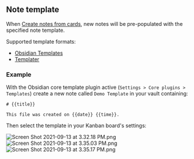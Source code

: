 ## Note template

When [Create notes from cards](../How%20do%20I/Create%20notes%20from%20cards.md), new notes will be pre-populated with the specified note template.

Supported template formats:

* [Obsidian Templates](https://help.obsidian.md/Plugins/Templates)
* [Templater](https://silentvoid13.github.io/Templater/)

### Example

With the Obsidian core template plugin active (`Settings > Core plugins > Templates`) create a new note called `Demo Template` in your vault containing:

````
# {{title}}

This file was created on {{date}} {{time}}.
````

Then select the template in your Kanban board's settings:

<img alt="Screen Shot 2021-09-13 at 3.32.18 PM.png" srcset="/obsidian-kanban/Assets/Screen%20Shot%202021-09-13%20at%203.32.18%20PM.png 2x">

<img alt="Screen Shot 2021-09-13 at 3.35.03 PM.png" srcset="/obsidian-kanban/Assets/Screen%20Shot%202021-09-13%20at%203.35.03%20PM.png 2x">

<img alt="Screen Shot 2021-09-13 at 3.35.17 PM.png" srcset="/obsidian-kanban/Assets/Screen%20Shot%202021-09-13%20at%203.35.17%20PM.png 2x">
